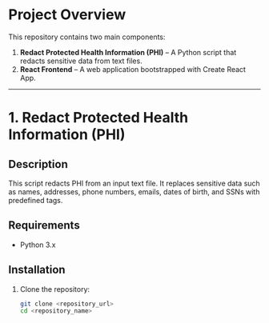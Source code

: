 # Project Overview

This repository contains two main components:

1. **Redact Protected Health Information (PHI)** – A Python script that redacts sensitive data from text files.
2. **React Frontend** – A web application bootstrapped with Create React App.

---

# 1. Redact Protected Health Information (PHI)

## Description

This script redacts PHI from an input text file. It replaces sensitive data such as names, addresses, phone numbers, emails, dates of birth, and SSNs with predefined tags.

## Requirements

- Python 3.x

## Installation

1. Clone the repository:
   ```bash
   git clone <repository_url>
   cd <repository_name>
